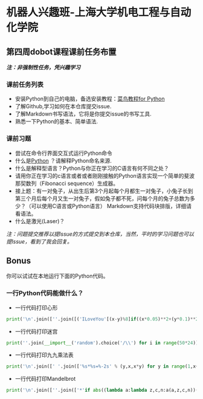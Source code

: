 # 机器人兴趣班-上海大学机电工程与自动化学院
## 第四周dobot课程课前任务布置

***注：非强制性任务，凭兴趣学习***

### 课前任务列表
* 安装Python到自己的电脑，备选安装教程：[菜鸟教程for Python](http://www.runoob.com/python/python-install.html)
* 了解Github,学习如何在本仓库提交issue.
* 了解Markdown书写语法，它将是你提交issue的书写工具.
* 熟悉一下Python的基本、简单语法.
 
### 课前习题

* 尝试在命令行界面交互式运行Python命令
* 什么是[Python](https://www.python.org/) ？请解释Python命名来源.
* 什么是解释型语言？Python与你正在学习的C语言有何不同之处？
* 请用你正在学习的c语言或者或者刚刚接触的Python语言实现一个简单的斐波那契数列（Fibonacci sequence）生成器。
* 接上题：有一对兔子，从出生后第3个月起每个月都生一对兔子，小兔子长到第三个月后每个月又生一对兔子，假如兔子都不死，问每个月的兔子总数为多少？（可以使用C语言或Python语言） Markdown支持代码块排版，详细请看语法。
* 什么是激光(Laser)？

*注：问题提交推荐以提Issue的方式提交到本仓库，当然，平时的学习问题也可以提Issue，看到了我会回复。*

## Bonus
你可以试试在本地运行下面的Python代码。
### 一行Python代码能做什么？

* 一行代码打印心形

```py
print('\n'.join([''.join([('ILoveYou'[(x-y)%8]if((x*0.05)**2+(y*0.1)**2-1)**3-(x*0.05)**2*(y*0.1)**3<=0 else' ')for x in range(-30,30)])for y in range(15,-15,-1)]))
```

* 一行代码打印迷宫

```py
print(''.join(__import__('random').choice('/\\') for i in range(50*24)))
```

* 一行代码打印九九乘法表

```py
print('\n'.join([' '.join(['%s*%s=%-2s' % (y,x,x*y) for y in range(1,x+1)]) for x in range(1,10)]))
```

* 一行代码打印Mandelbrot

```py
print('\n'.join([''.join(['*'if abs((lambda a:lambda z,c,n:a(a,z,c,n))(lambda s,z,c,n:z if n==0else s(s,z*z+c,c,n-1))(0,0.02*x+0.05j*y,40))<2 else' 'for x in range(-80,20)])for y in range(-20,20)]))
```
